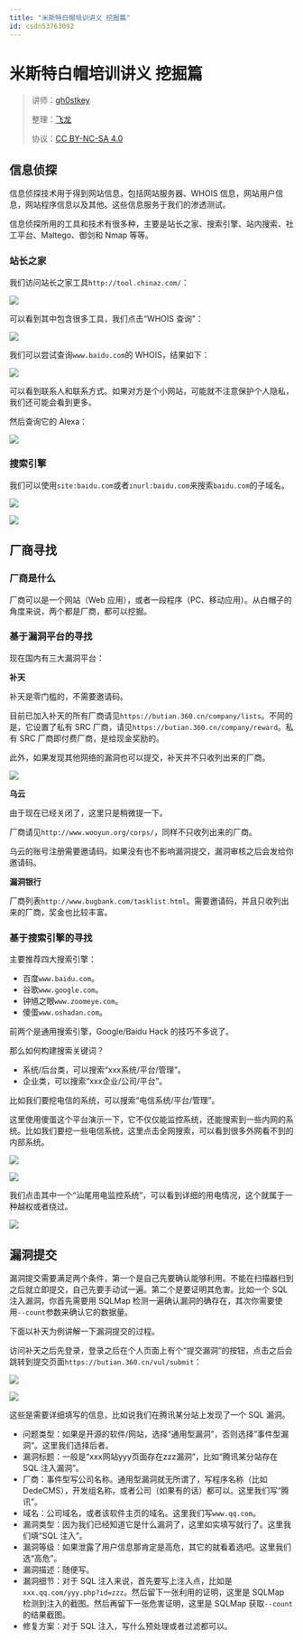 ```yaml
---
title: "米斯特白帽培训讲义 挖掘篇"
id: csdn53763092
---
```


# 米斯特白帽培训讲义 挖掘篇

> 讲师：[gh0stkey](https://www.zhihu.com/people/gh0stkey/answers)
> 
> 整理：[飞龙](https://github.com/)
> 
> 协议：[CC BY-NC-SA 4.0](http://creativecommons.org/licenses/by-nc-sa/4.0/)

## 信息侦探

信息侦探技术用于得到网站信息，包括网站服务器、WHOIS 信息，网站用户信息，网站程序信息以及其他。这些信息服务于我们的渗透测试。

信息侦探所用的工具和技术有很多种，主要是站长之家、搜索引擎、站内搜索、社工平台、Maltego、御剑和 Nmap 等等。

### 站长之家

我们访问站长之家工具`http://tool.chinaz.com/`：

![](../img/1678f4cd7b20e9d416f1193193660c36.png)

可以看到其中包含很多工具，我们点击“WHOIS 查询”：

![](../img/f630c050d2b6bf43fd53690a35ce1c7b.png)

我们可以尝试查询`www.baidu.com`的 WHOIS，结果如下：

![](../img/194224e95f9a1db4c3ec8147efe2ec1d.png)

可以看到联系人和联系方式。如果对方是个小网站，可能就不注意保护个人隐私，我们还可能会看到更多。

然后查询它的 Alexa：

![](../img/d7fc850e41135c164b1f46cdc23d4a76.png)

### 搜索引擎

我们可以使用`site:baidu.com`或者`inurl:baidu.com`来搜索`baidu.com`的子域名。

![](../img/7a9bc369c6679ce7c25e2c360336b3e6.png)

![](../img/278873a05172d1e7ff2ad6d895b5c13b.png)

## 厂商寻找

### 厂商是什么

厂商可以是一个网站（Web 应用），或者一段程序（PC、移动应用）。从白帽子的角度来说，两个都是厂商，都可以挖掘。

### 基于漏洞平台的寻找

现在国内有三大漏洞平台：

**补天**

补天是零门槛的，不需要邀请码。

目前已加入补天的所有厂商请见`https://butian.360.cn/company/lists`。不同的是，它设置了私有 SRC 厂商，请见`https://butian.360.cn/company/reward`。私有 SRC 厂商即付费厂商，是给现金奖励的。

此外，如果发现其他网络的漏洞也可以提交，补天并不只收列出来的厂商。

![](../img/1cb9ee97f06a27113599ace8f83aac3d.png)

**乌云**

由于现在已经关闭了，这里只是稍微提一下。

厂商请见`http://www.wooyun.org/corps/`，同样不只收列出来的厂商。

乌云的账号注册需要邀请码。如果没有也不影响漏洞提交，漏洞审核之后会发给你邀请码。

**漏洞银行**

厂商列表`http://www.bugbank.com/tasklist.html`。需要邀请码，并且只收列出来的厂商，奖金也比较丰富。

### 基于搜索引擎的寻找

主要推荐四大搜索引擎：

*   百度`www.baidu.com`。
*   谷歌`www.google.com`。
*   钟馗之眼`www.zoomeye.com`。
*   傻蛋`www.oshadan.com`。

前两个是通用搜索引擎，Google/Baidu Hack 的技巧不多说了。

那么如何构建搜索关键词？

*   系统/后台类，可以搜索“xxx系统/平台/管理”。
*   企业类，可以搜索“xxx企业/公司/平台”。

比如我们要挖电信的系统，可以搜索“电信系统/平台/管理”。

这里使用傻蛋这个平台演示一下，它不仅仅能监控系统，还能搜索到一些内网的系统。比如我们要挖一些电信系统，这里点击全网搜索，可以看到很多外网看不到的内部系统。

![](../img/0aac384db15b99351a54bb570ec4d828.png)

![](../img/7d4abd651624f78b89fb4492112b7ac4.png)

我们点击其中一个“汕尾用电监控系统”，可以看到详细的用电情况，这个就属于一种越权或者绕过。

![](../img/b854134c34eabccc3801f911a3aa9804.png)

## 漏洞提交

漏洞提交需要满足两个条件，第一个是自己先要确认能够利用。不能在扫描器扫到之后就立即提交，自己先要手动试一遍。第二个是要证明其危害。比如一个 SQL 注入漏洞，你首先需要用 SQLMap 检测一遍确认漏洞的确存在，其次你需要使用`--count`参数来确认它的数据量。

下面以补天为例讲解一下漏洞提交的过程。

访问补天之后先登录，登录之后在个人页面上有个“提交漏洞”的按钮，点击之后会跳转到提交页面`https://butian.360.cn/vul/submit`：

![](../img/b918b7d0db6cdacea8291ec3237034e3.png)

![](../img/c93aed9fe46f00e850d2e77dbd66920a.png)

这些是需要详细填写的信息，比如说我们在腾讯某分站上发现了一个 SQL 漏洞。

*   问题类型：如果是开源的软件/网站，选择“通用型漏洞”，否则选择”事件型漏洞“。这里我们选择后者。
*   漏洞标题：一般是“xxx网站yyy页面存在zzz漏洞”，比如“腾讯某分站存在 SQL 注入漏洞”。
*   厂商：事件型写公司名称。通用型漏洞就无所谓了，写程序名称（比如 DedeCMS），开发组名称，或者公司（如果有的话）都可以。这里我们写“腾讯”。
*   域名：公司域名，或者该软件主页的域名。这里我们写`www.qq.com`。
*   漏洞类型：因为我们已经知道它是什么漏洞了，这里如实填写就行了。这里我们填“SQL 注入”。
*   漏洞等级：如果泄露了用户信息那肯定是高危，其它的就看着选吧。这里我们选“高危”。
*   漏洞描述：随便写。
*   漏洞细节：对于 SQL 注入来说，首先要写上注入点，比如是`xxx.qq.com/yyy.php?id=zzz`。然后留下一张利用的证明，这里是 SQLMap 检测到注入的截图。然后再留下一张危害证明，这里是 SQLMap 获取`--count`的结果截图。
*   修复方案：对于 SQL 注入，写什么预处理或者过滤都可以。